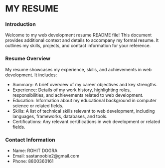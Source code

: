 # MY RESUME

 <h3>Introduction</h3>
Welcome to my web development resume README file! This document provides additional context and details to accompany my formal resume. It outlines my skills, projects, and contact information for your reference.

<h3>Resume Overview</h3>
My resume showcases my experience, skills, and achievements in web development. It includes:
<ul>
<li>Summary: A brief overview of my career objectives and key strengths.</li>
<li>Experience: Details of my work history, highlighting roles, responsibilities, and achievements related to web development.</li>
<li>Education: Information about my educational background in computer science or related fields.</li>
<li>Skills: A list of technical skills relevant to web development, including languages, frameworks, databases, and tools.</li>
<li>Certifications: Any relevant certifications in web development or related fields.</li>

</ul>

<h3>Contact Information</h3>
<ul>
<li>Name: ROHIT DOGRA</li>
<li>Email: sastanoobie2@gmail.com</li>
<li>Phone: 8800360161</li>
</ul>